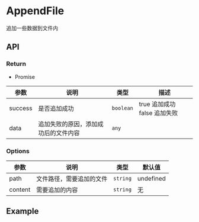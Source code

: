 # AppendFile

追加一些数据到文件内

## API

### Return

- Promise

| 参数    | 说明                                 | 类型      | 描述                         |
| ------- | ------------------------------------ | --------- | ---------------------------- |
| success | 是否追加成功                         | `boolean` | true 追加成功 false 追加失败 |
| data    | 追加失败的原因，添加成功后的文件内容 | `any`     |                              |

### Options

| 参数    | 说明                     | 类型     | 默认值    |
| ------- | ------------------------ | -------- | --------- |
| path    | 文件路径，需要追加的文件 | `string` | undefined |
| content | 需要追加的内容           | `string` | 无        |

## Example
